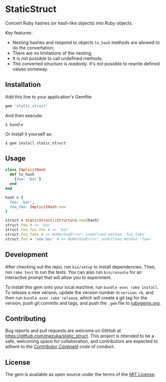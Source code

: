 # StaticStruct

Concert Ruby hashes (or hash-like objects) into Ruby objects.

Key features:

* Nesting hashes and respond to objects `to_hash` methods are allowed to do the convertation;
* There are no limitations of the nesting;
* It is not possible to call undefined methods;
* The converted structure is *readonly*. It's not possible to rewrite defined values someway.

## Installation

Add this line to your application's Gemfile:

```ruby
gem 'static_struct'
```

And then execute:

    $ bundle

Or install it yourself as:

    $ gem install static_struct

## Usage

```ruby
class ImplicitHash
  def to_hash
    {foo: 'bar'}
  end
end

hash = {
  foo: 'bar',
  foo_foo: ImplicitHash.new
}

struct = StaticStruct::Structure.new(hash)
struct.foo # => 'bar'
struct.foo_foo.foo # => 'bar'
struct.foo_fake # => NoMethodError: undefined method `foo_fake'
struct.foo = 'new bar' # => NoMethodError: undefined method `foo='
```

## Development

After checking out the repo, run `bin/setup` to install dependencies. Then, run `rake test` to run the tests. You can also run `bin/console` for an interactive prompt that will allow you to experiment.

To install this gem onto your local machine, run `bundle exec rake install`. To release a new version, update the version number in `version.rb`, and then run `bundle exec rake release`, which will create a git tag for the version, push git commits and tags, and push the `.gem` file to [rubygems.org](https://rubygems.org).

## Contributing

Bug reports and pull requests are welcome on GitHub at https://github.com/mezuka/static_struct. This project is intended to be a safe, welcoming space for collaboration, and contributors are expected to adhere to the [Contributor Covenant](http://contributor-covenant.org) code of conduct.


## License

The gem is available as open source under the terms of the [MIT License](http://opensource.org/licenses/MIT).

